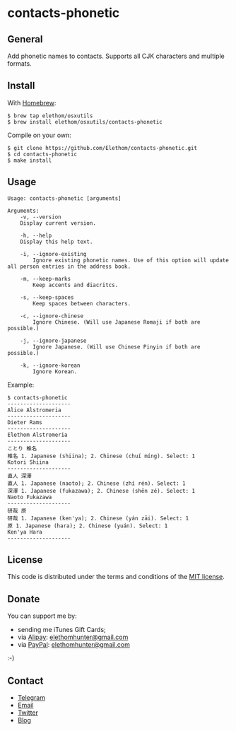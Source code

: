 # contacts-phonetic

## General

Add phonetic names to contacts. Supports all CJK characters and multiple formats.

## Install

With [Homebrew](https://github.com/Homebrew/homebrew):

```Shell
$ brew tap elethom/osxutils
$ brew install elethom/osxutils/contacts-phonetic
```

Compile on your own:

```Shell
$ git clone https://github.com/Elethom/contacts-phonetic.git
$ cd contacts-phonetic
$ make install
```

## Usage

```
Usage: contacts-phonetic [arguments]

Arguments:
    -v, --version
    Display current version.
    
    -h, --help
    Display this help text.
    
    -i, --ignore-existing
        Ignore existing phonetic names. Use of this option will update all person entries in the address book.
    
    -m, --keep-marks
        Keep accents and diacritcs.
    
    -s, --keep-spaces
        Keep spaces between characters.
    
    -c, --ignore-chinese
        Ignore Chinese. (Will use Japanese Romaji if both are possible.)
    
    -j, --ignore-japanese
        Ignore Japanese. (Will use Chinese Pinyin if both are possible.)
    
    -k, --ignore-korean
        Ignore Korean.
```

Example:

```
$ contacts-phonetic
--------------------
Alice Alstromeria
--------------------
Dieter Rams
--------------------
Elethom Alstromeria
--------------------
ことり 椎名
椎名 1. Japanese (shiina); 2. Chinese (chuí míng). Select: 1
Kotori Shiina
--------------------
直人 深澤
直人 1. Japanese (naoto); 2. Chinese (zhí rén). Select: 1
深澤 1. Japanese (fukazawa); 2. Chinese (shēn zé). Select: 1
Naoto Fukazawa
--------------------
研哉 原
研哉 1. Japanese (ken'ya); 2. Chinese (yán zāi). Select: 1
原 1. Japanese (hara); 2. Chinese (yuán). Select: 1
Ken'ya Hara
--------------------
```

## License

This code is distributed under the terms and conditions of the [MIT license](http://opensource.org/licenses/MIT).

## Donate

You can support me by:

* sending me iTunes Gift Cards;
* via [Alipay](https://www.alipay.com): elethomhunter@gmail.com
* via [PayPal](https://www.paypal.com): elethomhunter@gmail.com

:-)

## Contact

* [Telegram](http://telegram.me/elethom)
* [Email](mailto:elethomhunter@gmail.com)
* [Twitter](https://twitter.com/elethomhunter)
* [Blog](http://blog.projectrhinestone.org)

